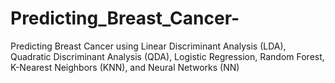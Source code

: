 # Predicting_Breast_Cancer-
Predicting Breast Cancer  using  Linear Discriminant Analysis (LDA), Quadratic Discriminant Analysis (QDA), Logistic Regression, Random Forest, K-Nearest Neighbors (KNN), and Neural Networks (NN)
